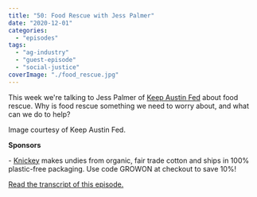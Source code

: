 ```yaml
---
title: "50: Food Rescue with Jess Palmer"
date: "2020-12-01"
categories: 
  - "episodes"
tags: 
  - "ag-industry"
  - "guest-episode"
  - "social-justice"
coverImage: "./food_rescue.jpg"
---
```


This week we're talking to Jess Palmer of [Keep Austin Fed](https://keepaustinfed.org/) about food rescue. Why is food rescue something we need to worry about, and what can we do to help?

Image courtesy of Keep Austin Fed.

**Sponsors**

\- [Knickey](https://shareasale.com/r.cfm?b=1394995&u=2604378&m=90461&urllink=&afftrack=) makes undies from organic, fair trade cotton and ships in 100% plastic-free packaging. Use code GROWON at checkout to save 10%!

[Read the transcript of this episode.](https://www.onetogrowonpod.com/50-food-rescue-with-jess-palmer-transcript)
